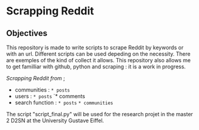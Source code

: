 # Scrapping Reddit

## Objectives 
This repository is made to write scripts to scrape Reddit by keywords or with an url. Different scripts can be used depeding on the necessity. There are exemples of the kind of collect it allows. This repository also allows me to get familliar with github, python and scraping : it is a work in progress.  

_Scrapping Reddit from_ ;  
* communities :
`* posts`
* users : 
`* posts`
`* comments
* search function :
`* posts`
`* communities`

The script "script_final.py" will be used for the research projet in the master 2 D2SN at the University Gustave Eiffel.


